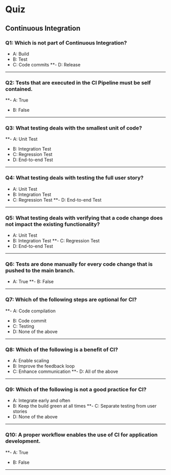 # Quiz

## Continuous Integration

### Q1: Which is not part of Continuous Integration?
- A: Build
- B: Test
- C: Code commits
**- D: Release
---

### Q2: Tests that are executed in the CI Pipeline must be self contained.
**- A: True
- B: False
---

### Q3: What testing deals with the smallest unit of code?
**- A: Unit Test
- B: Integration Test
- C: Regression Test
- D: End-to-end Test
---

### Q4: What testing deals with testing the full user story?
- A: Unit Test
- B: Integration Test
- C: Regression Test
**- D: End-to-end Test
---

### Q5: What testing deals with verifying that a code change does not impact the existing functionality?
- A: Unit Test
- B: Integration Test
**- C: Regression Test
- D: End-to-end Test
---

### Q6: Tests are done manually for every code change that is pushed to the main branch.
- A: True
**- B: False
---

### Q7: Which of the following steps are optional for CI?
**- A: Code compilation
- B: Code commit
- C: Testing
- D: None of the above
---

### Q8: Which of the following is a benefit of CI?
- A: Enable scaling
- B: Improve the feedback loop
- C: Enhance communication
**- D: All of the above
---

### Q9: Which of the following is not a good practice for CI?
- A: Integrate early and often
- B: Keep the build green at all times
**- C: Separate testing from user stories
- D: None of the above
---

### Q10: A proper workflow enables the use of CI for application development.
**- A: True
- B: False
---
